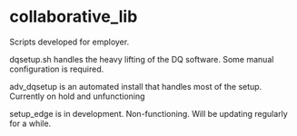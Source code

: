 # collaborative_lib
Scripts developed for employer.

dqsetup.sh handles the heavy lifting of the DQ software. Some manual configuration is required.

adv_dqsetup is an automated install that handles most of the setup. Currently on hold and unfunctioning

setup_edge is in development. Non-functioning. Will be updating regularly for a while.
